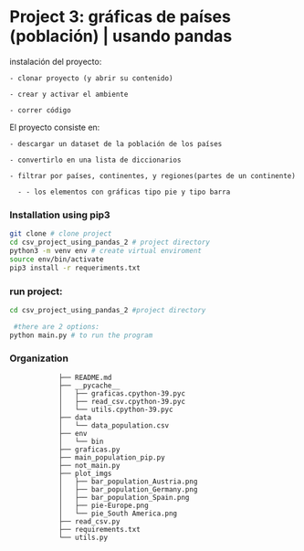  # Project 3: gráficas de países (población) | usando pandas

instalación del proyecto: 

    - clonar proyecto (y abrir su contenido)

    - crear y activar el ambiente

    - correr código

 
El proyecto consiste en:

    - descargar un dataset de la población de los países

    - convertirlo en una lista de diccionarios

    - filtrar por países, continentes, y regiones(partes de un continente)

      - - los elementos con gráficas tipo pie y tipo barra
    
### Installation using pip3
```zsh
git clone # clone project
cd csv_project_using_pandas_2 # project directory
python3 -m venv env # create virtual enviroment 
source env/bin/activate
pip3 install -r requeriments.txt

```
### run project: 
 ```zsh
 cd csv_project_using_pandas_2 #project directory

  #there are 2 options: 
 python main.py # to run the program 
 ```
### Organization

                ├── README.md
                ├── __pycache__
                │   ├── graficas.cpython-39.pyc
                │   ├── read_csv.cpython-39.pyc
                │   └── utils.cpython-39.pyc
                ├── data
                │   └── data_population.csv
                ├── env
                │   └── bin
                ├── graficas.py
                ├── main_population_pip.py
                ├── not_main.py
                ├── plot_imgs
                │   ├── bar_population_Austria.png
                │   ├── bar_population_Germany.png
                │   ├── bar_population_Spain.png
                │   ├── pie-Europe.png
                │   └── pie_South America.png
                ├── read_csv.py
                ├── requirements.txt
                └── utils.py



